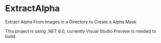 # ExtractAlpha
Extract Alpha From Images in a Directory to Create a Alpha Mask

This project is using .NET 6.0, currently Visual Studio Preview is needed to build.
